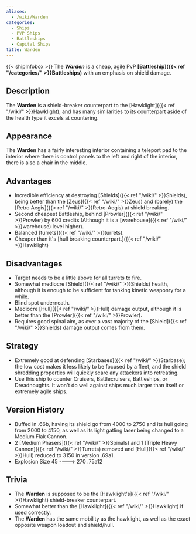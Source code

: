 ```yaml
---
aliases:
  - /wiki/Warden
categories:
  - Ships
  - PVP Ships
  - Battleships
  - Capital Ships
title: Warden
---
```


{{< shipInfobox >}} The **_Warden_** is a cheap, agile PvP **[Battleship]({{< ref "/categories/" >}}Battleships)** with an emphasis on shield damage.

## Description

The **Warden** is a shield-breaker counterpart to the [Hawklight]({{< ref "/wiki/" >}}Hawklight), and has many similarities to its counterpart aside of the health type it excels at countering.

## Appearance

The **Warden** has a fairly interesting interior containing a teleport pad to the interior where there is control panels to the left and right of the interior, there is also a chair in the middle.

## Advantages

- Incredible efficiency at destroying [Shields]({{< ref "/wiki/" >}}Shields), being better than the [Zeus]({{< ref "/wiki/" >}}Zeus) and (barely) the [Retro Aegis]({{< ref "/wiki/" >}}Retro-Aegis) at shield breaking.
- Second cheapest Battleship, behind [Prowler]({{< ref "/wiki/" >}}Prowler) by 600 credits (Although it is a [warehouse]({{< ref "/wiki/" >}}warehouse) level higher).
- Balanced [turrets]({{< ref "/wiki/" >}}turrets).
- Cheaper than it's [hull breaking counterpart.]({{< ref "/wiki/" >}}Hawklight)

## Disadvantages

- Target needs to be a little above for all turrets to fire.
- Somewhat mediocre [Shield]({{< ref "/wiki/" >}}Shields) health, although it is enough to be sufficient for tanking kinetic weaponry for a while.
- Blind spot underneath.
- Mediocre [Hull]({{< ref "/wiki/" >}}Hull) damage output, although it is better than the [Prowler]({{< ref "/wiki/" >}}Prowler).
- Requires good spinal aim, as over a vast majority of the [Shield]({{< ref "/wiki/" >}}Shields) damage output comes from them.

## Strategy

- Extremely good at defending [Starbases]({{< ref "/wiki/" >}}Starbase); the low cost makes it less likely to be focused by a fleet, and the shield shredding properties will quickly scare any attackers into retreating.
- Use this ship to counter Cruisers, Battlecruisers, Battleships, or Dreadnoughts. It won't do well against ships much larger than itself or extremely agile ships.

## Version History

- Buffed in .66b, having its shield go from 4000 to 2750 and its hull going from 2000 to 4150, as well as its light gatling laser being changed to a Medium Flak Cannon.
- 2 [Medium Phasers]({{< ref "/wiki/" >}}Spinals) and 1 [Triple Heavy Cannon]({{< ref "/wiki/" >}}Turrets) removed and [Hull]({{< ref "/wiki/" >}}Hull) reduced to 3150 in version .69a1.
- Explosion Size 45 ----> 270 .75a12

## Trivia

- The **Warden** is supposed to be the [Hawklight's]({{< ref "/wiki/" >}}Hawklight) shield-breaker counterpart.
- Somewhat better than the [Hawklight]({{< ref "/wiki/" >}}Hawklight) if used correctly.
- The **Warden** has the same mobility as the hawklight, as well as the exact opposite weapon loadout and shield/hull.
